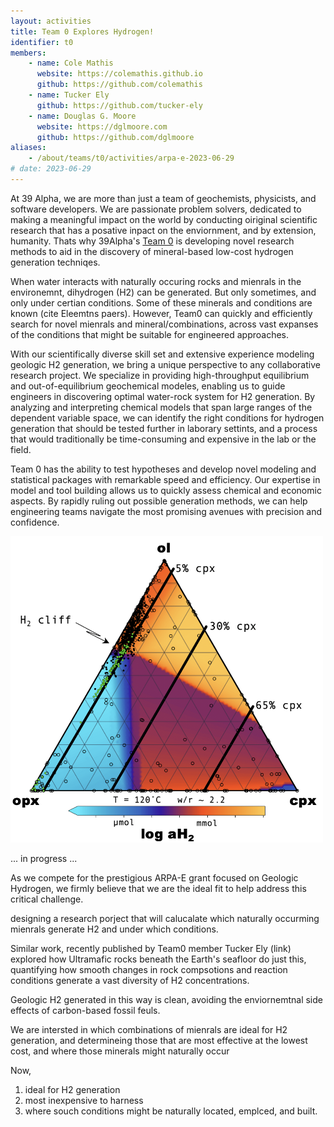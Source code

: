 ```yaml
---
layout: activities
title: Team 0 Explores Hydrogen!
identifier: t0
members:
    - name: Cole Mathis
      website: https://colemathis.github.io
      github: https://github.com/colemathis
    - name: Tucker Ely
      github: https://github.com/tucker-ely
    - name: Douglas G. Moore
      website: https://dglmoore.com
      github: https://github.com/dglmoore
aliases:
    - /about/teams/t0/activities/arpa-e-2023-06-29
# date: 2023-06-29
---
```


At 39 Alpha, we are more than just a team of geochemists, physicists, and software developers. We are passionate problem solvers, dedicated to making a meaningful impact on the world by conducting oiriginal scientific research that has a posative inpact on the enviornment, and by extension, humanity. Thats why 39Alpha's [Team 0](/team) is developing novel research methods to aid in the discovery of mineral-based low-cost hydrogen generation techniqes.

When water interacts with naturally occuring rocks and mienrals in the environemnt, dihydrogen (H2) can be
generated. But only sometimes, and only under certian conditions. Some of these minerals and
conditions are known (cite Eleemtns paers). However, Team0 can quickly and efficiently search for novel
mienrals and mineral/combinations, across vast expanses of the conditions that might be suitable for 
engineered approaches.

With our scientifically diverse skill set and extensive experience modeling geologic H2 generation, we bring a unique perspective to any collaborative research project. We specialize in providing high-throughput equilibrium and out-of-equilibrium geochemical modeles, enabling us to guide engineers in discovering optimal water-rock system for H2 generation. By analyzing and interpreting chemical models that span large ranges of the dependent variable space, we can identify the right conditions for hydrogen generation that should be tested further in laborary settints, and a process that would traditionally be time-consuming and expensive in the lab or the field.

Team 0 has the ability to test hypotheses and develop novel modeling and statistical packages with remarkable speed and efficiency. Our expertise in model and tool building allows us to quickly assess chemical and economic aspects. By rapidly ruling out possible generation methods, we can help engineering teams navigate the most promising avenues with precision and confidence.


<img src="120_ternary.png"  width="500">

... in progress ...

As we compete for the prestigious ARPA-E grant focused on Geologic Hydrogen, we firmly believe that we are the ideal fit to help address this critical challenge.







designing a research porject that will calucalate which naturally occurming mienrals generate H2 and under which conditions. 


Similar work, recently published by Team0 member Tucker Ely (link) explored how Ultramafic rocks
beneath the Earth's seafloor do just this, quantifying how smooth changes in rock compsotions and
reaction conditions generate a vast diversity of H2 concentrations.

Geologic H2 generated in this way is clean, avoiding the enviornemtnal side effects of carbon-based
fossil feuls.

We are intersted in which combinations of mienrals are ideal for H2 generation, and determineing
those that are most effective at the lowest cost, and where those minerals might naturally occur

Now,

1. ideal for H2 generation
2. most inexpensive to harness
3. where souch conditions might be naturally located, emplced, and built.

